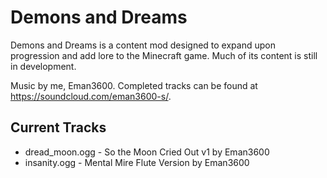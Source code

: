 # Demons and Dreams

Demons and Dreams is a content mod designed to expand upon progression and add lore to the Minecraft game. Much of its content is still in development.

Music by me, Eman3600. Completed tracks can be found at https://soundcloud.com/eman3600-s/.

## Current Tracks
- dread_moon.ogg - So the Moon Cried Out v1 by Eman3600
- insanity.ogg - Mental Mire Flute Version by Eman3600